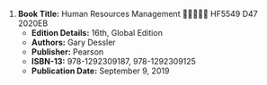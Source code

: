 1. **Book Title:** Human Resources Management 🚨🚨🚨🚨🚨 HF5549 D47 2020EB
   - **Edition Details:** 16th, Global Edition
   - **Authors:** Gary Dessler
   - **Publisher:** Pearson
   - **ISBN-13:** 978-1292309187, 978-1292309125
   - **Publication Date:** September 9, 2019
